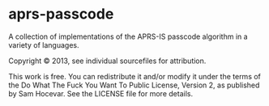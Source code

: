 aprs-passcode
=============

A collection of implementations of the APRS-IS passcode algorithm in a variety of languages.


Copyright © 2013, see individual sourcefiles for attribution.

This work is free. You can redistribute it and/or modify it under the
terms of the Do What The Fuck You Want To Public License, Version 2,
as published by Sam Hocevar. See the LICENSE file for more details.
